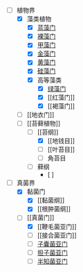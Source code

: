 - [ ] 植物界
	- [x] 藻类植物
		- [x] [蓝藻门](蓝藻门.md)
		- [x] [裸藻门](裸藻门.md)
		- [x] [甲藻门](甲藻门.md)
		- [x] [金藻门](金藻门.md)
		- [x] [黄藻门](黄藻门.md)
		- [x] [硅藻门](硅藻门.md)
		- [x] 高等藻类
			- [x] [绿藻门](绿藻门.md)
			- [x] [[红藻门]]
			- [x] [[褐藻门]]
	- [ ] [[地衣门]]
	- [ ] [[苔藓植物]]
		- [ ] [[苔纲]]
			- [x] [[地钱目]]
			- [ ] [[叶苔目]]
			- [ ] 角苔目
		- [ ] 藓纲
			- [ ] 
- [ ] 真菌界
	- [x] 黏菌门
		- [x] [[黏菌纲]]
		- [x] [[根肿菌纲]]
	- [ ] [[真菌门]]
		- [x] [[鞭毛菌亚门]]
		- [ ] [[接合菌亚门]]
		- [ ] [子囊菌亚门](子囊菌亚门)
		- [ ] [担子菌亚门](担子菌亚门.md)
		- [ ] [半知菌亚门](半知菌亚门.md)
